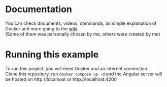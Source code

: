 # Documentation

You can check documents, videos, commands, an simple explanation  of Docker and more going to the
[wiki](https://github.com/victortedesco/DockerTutorial/wiki).<br>
(Some of them was personally chosen by me, others were created by me)

# Running this example

To run this project, you will need Docker and an internet connection.<br>
Clone this repository, run `docker compose up -d` and the Angular server will be hosted on http://localhost or http://localhost:4200

